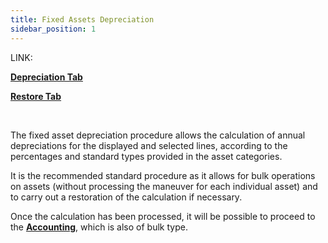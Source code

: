 ```yaml
---
title: Fixed Assets Depreciation
sidebar_position: 1
---
```


LINK:

**[Depreciation Tab](/docs/finance-area/fixed-assets/procedures/fixed-asset-depreciation/depreciation)**

**[Restore Tab](/docs/finance-area/fixed-assets/procedures/fixed-asset-depreciation/restore)**

 

The fixed asset depreciation procedure allows the calculation of annual depreciations for the displayed and selected lines, according to the percentages and standard types provided in the asset categories.

It is the recommended standard procedure as it allows for bulk operations on assets (without processing the maneuver for each individual asset) and to carry out a restoration of the calculation if necessary.

Once the calculation has been processed, it will be possible to proceed to the **[Accounting](/docs/finance-area/fixed-assets/accounting/depreciation)**, which is also of bulk type.